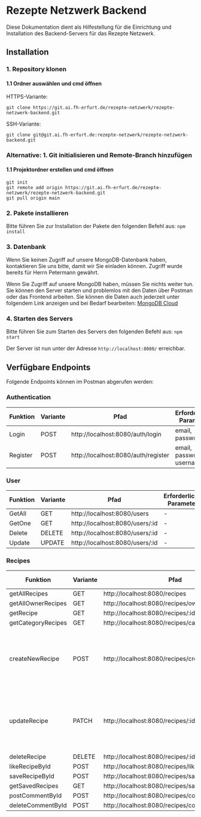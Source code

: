 # Rezepte Netzwerk Backend

Diese Dokumentation dient als Hilfestellung für die Einrichtung und Installation des Backend-Servers für das Rezepte Netzwerk.

## Installation

### 1. Repository klonen

#### 1.1 Ordner auswählen und cmd öffnen
HTTPS-Variante: 

```
git clone https://git.ai.fh-erfurt.de/rezepte-netzwerk/rezepte-netzwerk-backend.git
```

SSH-Variante: 

```
git clone git@git.ai.fh-erfurt.de:rezepte-netzwerk/rezepte-netzwerk-backend.git
```

### Alternative: 1. Git initialisieren und Remote-Branch hinzufügen

#### 1.1 Projektordner erstellen und cmd öffnen

```
git init
git remote add origin https://git.ai.fh-erfurt.de/rezepte-netzwerk/rezepte-netzwerk-backend.git
git pull origin main
```

### 2. Pakete installieren

Bitte führen Sie zur Installation der Pakete den folgenden Befehl aus: ```npm install```

### 3. Datenbank

Wenn Sie keinen Zugriff auf unsere MongoDB-Datenbank haben, kontaktieren Sie uns bitte, damit wir Sie einladen können. Zugriff wurde bereits für Herrn Petermann gewährt.

Wenn Sie Zugriff auf unsere MongoDB haben, müssen Sie nichts weiter tun. Sie können den Server starten und problemlos mit den Daten über Postman oder das Frontend arbeiten. Sie können die Daten auch jederzeit unter folgendem Link anzeigen und bei Bedarf bearbeiten: [MongoDB Cloud](https://cloud.mongodb.com/v2/654bc71a622923799f383ba3#/clusters/detail/RezepteNetzwerk)


### 4. Starten des Servers

Bitte führen Sie zum Starten des Servers den folgenden Befehl aus: ```npm start```

Der Server ist nun unter der Adresse ```http://localhost:8080/``` erreichbar.

## Verfügbare Endpoints

Folgende Endpoints können im Postman abgerufen werden:

### Authentication

Funktion | Variante | Pfad | Erforderliche Parameter  | Rückgabe 
--- | --- | --- | --- | ---
Login | POST | http://localhost:8080/auth/login |email, password | User
Register | POST | http://localhost:8080/auth/register | email, password, username | User

### User

Funktion | Variante | Pfad | Erforderliche Parameter  | Rückgabe 
--- |--- | --- | --- | ---
GetAll | GET    | http://localhost:8080/users | - | Users
GetOne | GET    | http://localhost:8080/users/:id | - | User
Delete | DELETE | http://localhost:8080/users/:id | - | User
Update | UPDATE | http://localhost:8080/users/:id | - | User

### Recipes

Funktion | Variante | Pfad | Erforderliche Parameter  | Rückgabe 
--- |--- | --- | --- | ---
getAllRecipes      | GET | http://localhost:8080/recipes | - | Recipes
getAllOwnerRecipes | GET | http://localhost:8080/recipes/owner/:id | - | Recipes
getRecipe          | GET | http://localhost:8080/recipes/:id | - | Recipe
getCategoryRecipes | GET | http://localhost:8080/recipes/category/:category | - | Recipes
createNewRecipe    | POST | http://localhost:8080/recipes/create | title, description, imageURL, prepTime, servings, ingredients, steps, category    | Recipe
updateRecipe       | PATCH | http://localhost:8080/recipes/:id | title, description, imageURL, prepTime, servings, ingredients, steps, category           | Recipe
deleteRecipe       | DELETE | http://localhost:8080/recipes/:id | - | Recipe
likeRecipeById     | POST | http://localhost:8080/recipes/like/:id | - | Recipe
saveRecipeById     | POST | http://localhost:8080/recipes/save/:id | - | Recipe
getSavedRecipes    | GET | http://localhost:8080/recipes/saved/:userId | - | Recipes
postCommentById    | POST | http://localhost:8080/recipes/comments/create/:id | - | Recipe
deleteCommentById  | POST | http://localhost:8080/recipes/comments/delete/:id | - | Recipe



